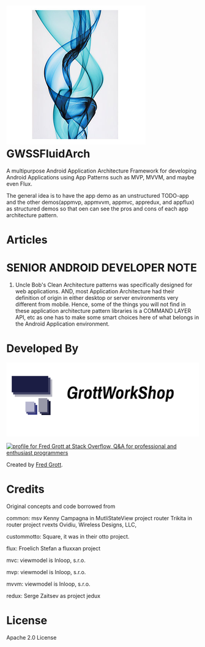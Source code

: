 ![fluid](art/fluid.png)
GWSSFluidArch
=============

A multipurpose Android Application Architecture Framework for developing 
Android Applications using App Patterns such as MVP, MVVM, and maybe 
even Flux.

The general idea is to have the app demo as an unstructured TODO-app and 
the other demos(appmvp, appmvvm, appmvc, appredux, and appflux) as structured
demos so that oen can see the pros and cons of each app architecture pattern.

# Articles



# SENIOR ANDROID DEVELOPER NOTE

1. Uncle Bob's Clean Architecture patterns was specifically designed for 
   web applications. AND, most Application Architecture had their definition 
   of origin in either desktop or server environments very different from 
   mobile. Hence, some of the things you will not find in these application 
   architecture pattern libraries is a COMMAND LAYER API, etc as one has 
   to make some smart choices here of what belongs in the Android Application 
   environment.
   
# Developed By

![gws logo](art/gws_github_header.png)

<a href="http://stackoverflow.com/users/237740/fred-grott">
<img src="http://stackoverflow.com/users/flair/237740.png" width="208" height="58" alt="profile for Fred Grott at Stack Overflow, Q&amp;A for professional and enthusiast programmers" title="profile for Fred Grott at Stack Overflow, Q&amp;A for professional and enthusiast programmers">
</a>


Created by [Fred Grott](http://shareme.github.com).

# Credits

Original concepts and code borrowed from

common: msv Kenny Campagna in MutliStateView project
        router Trikita in router project
        rvexts Ovidiu, Wireless Designs, LLC,
        



custommotto:   Square, it was in their otto project.

flux:     Froelich Stefan a fluxxan project

mvc:      viewmodel is Inloop, s.r.o.

mvp:     viewmodel is Inloop, s.r.o.

mvvm:    viewmodel is Inloop, s.r.o.

redux:   Serge Zaitsev as project jedux


   
# License

Apache 2.0 License
